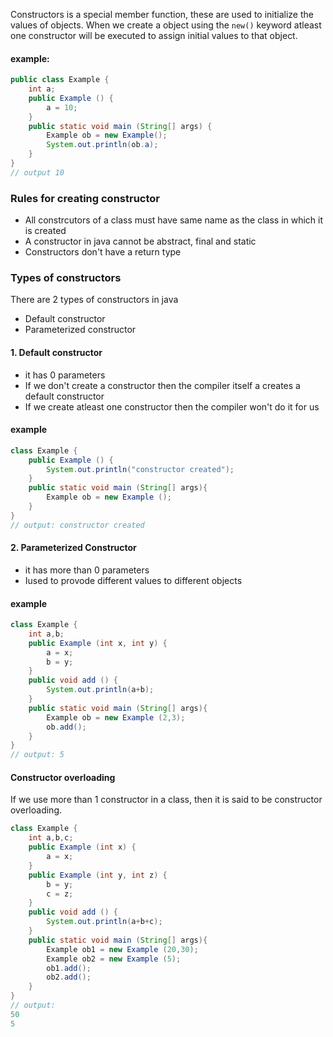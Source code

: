 Constructors is a special member function, these are used to initialize the values of objects. When we create a object using the ```new()``` keyword atleast one constructor will be executed to assign initial values to that object.

#### example:

```java
public class Example {
	int a;
	public Example () {
		a = 10;
	}
	public static void main (String[] args) {
		Example ob = new Example();
		System.out.println(ob.a);
	}
}
// output 10
```

### Rules for creating constructor

- All constrcutors of a class must have same name as the class in which it is created
- A constructor in java cannot be abstract, final and static
- Constructors don't have a return type

### Types of constructors

There are 2 types of constructors in java

- Default constructor
- Parameterized constructor

#### 1. Default constructor

- it has 0 parameters
- If we don't create a constructor then the compiler itself a creates a default constructor
- If we create atleast one constructor then the compiler won't do it for us

#### example

```java
class Example {
	public Example () {
		System.out.println("constructor created");
	}
	public static void main (String[] args){
		Example ob = new Example ();
	}
}
// output: constructor created
```

#### 2. Parameterized Constructor

- it has more than 0 parameters
- Iused to provode different values to different objects

#### example

```java
class Example {
	int a,b;
	public Example (int x, int y) {
		a = x;
		b = y;
	}
	public void add () {
		System.out.println(a+b);
	}
	public static void main (String[] args){
		Example ob = new Example (2,3);
		ob.add();
	}
}
// output: 5
```

#### Constructor overloading

If we use more than 1 constructor in a class, then it is said to be constructor overloading.

```java
class Example {
	int a,b,c;
	public Example (int x) {
		a = x;
	}
	public Example (int y, int z) {
		b = y;
		c = z;
	}
	public void add () {
		System.out.println(a+b+c);
	}
	public static void main (String[] args){
		Example ob1 = new Example (20,30);
		Example ob2 = new Example (5);
		ob1.add();
		ob2.add();
	}
}
// output:
50
5
```
